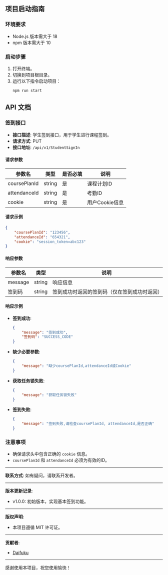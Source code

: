 ## 项目启动指南

### 环境要求
- Node.js 版本需大于 18
- npm 版本需大于 10

### 启动步骤
1. 打开终端。
2. 切换到项目根目录。
3. 运行以下指令启动项目：
   ```bash
   npm run start
   ```

## API 文档

### 签到接口

- **接口描述**: 学生签到接口，用于学生进行课程签到。
- **请求方式**: PUT
- **接口地址**: `/api/v1/StudentSignIn`

#### 请求参数

| 参数名        | 类型   | 是否必填 | 说明                |
|---------------|--------|----------|---------------------|
| coursePlanId  | string | 是       | 课程计划ID          |
| attendanceId  | string | 是       | 考勤ID              |
| cookie        | string | 是       | 用户Cookie信息      |

#### 请求示例

```json
{
    "coursePlanId": "123456",
    "attendanceId": "654321",
    "cookie": "session_token=abc123"
}
```

#### 响应参数

| 参数名  | 类型   | 说明                                       |
|---------|--------|--------------------------------------------|
| message | string | 响应信息                                   |
| 签到码  | string | 签到成功时返回的签到码（仅在签到成功时返回） |

#### 响应示例

- **签到成功**:
  ```json
  {
      "message": "签到成功",
      "签到码": "SUCCESS_CODE"
  }
  ```

- **缺少必要参数**:
  ```json
  {
      "message": "缺少coursePlanId,attendanceId或Cookie"
  }
  ```

- **获取任务锁失败**:
  ```json
  {
      "message": "获取任务锁失败"
  }
  ```

- **签到失败**:
  ```json
  {
      "message": "签到失败,请检查coursePlanId, attendanceId,是否正确"
  }
  ```

### 注意事项
- 确保请求头中包含正确的 `cookie` 信息。
- `coursePlanId` 和 `attendanceId` 必须为有效的ID。

---

**联系方式**: 如有疑问，请联系开发者。

---

**版本更新记录**:
- v1.0.0: 初始版本，实现基本签到功能。

---

**版权声明**:
- 本项目遵循 MIT 许可证。

---

**贡献者**:
- [Daifuku](开发者链接)

---

感谢使用本项目，祝您使用愉快！